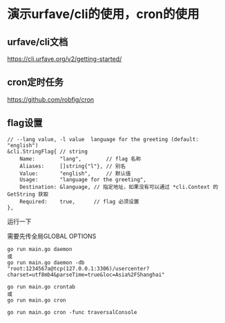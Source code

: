 # 演示urfave/cli的使用，cron的使用

## urfave/cli文档
https://cli.urfave.org/v2/getting-started/

## cron定时任务
https://github.com/robfig/cron

## flag设置
```
// --lang value, -l value  language for the greeting (default: "english")
&cli.StringFlag{ // string
    Name:        "lang",        // flag 名称
    Aliases:     []string{"l"}, // 别名
    Value:       "english",     // 默认值
    Usage:       "language for the greeting",
    Destination: &language, // 指定地址，如果没有可以通过 *cli.Context 的 GetString 获取
    Required:    true,      // flag 必须设置
},
```
运行一下

需要先传全局GLOBAL OPTIONS
```
go run main.go daemon
或
go run main.go daemon -db "root:1234567a@tcp(127.0.0.1:3306)/usercenter?charset=utf8mb4&parseTime=true&loc=Asia%2FShanghai"
```

```
go run main.go crontab
或
go run main.go cron

go run main.go cron -func traversalConsole
```